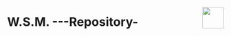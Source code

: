 <div style="display: flex; justify-content: space-between; align-items: center;">
  <h1>W.S.M. ---Repository-</h1>
  <img src="https://media2.giphy.com/media/v1.Y2lkPTc5MGI3NjExZXpyeGdnOWU2ZXNtczdzY2VmZHB4YWxncDBwcjE0OTN1N2g5aDg2eSZlcD12MV9pbnRlcm5hbF9naWZfYnlfaWQmY3Q9Zw/du3J3cXyzhj75IOgvA/giphy.gif" width="50">
</div>
